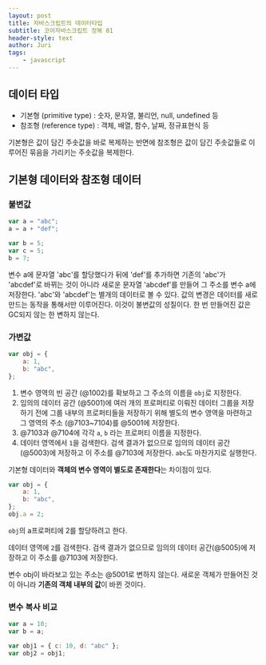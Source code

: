 ```yaml
---
layout: post
title: 자바스크립트의 데이터타입
subtitle: 코어자바스크립트 정복 01
header-style: text
author: Juri
tags:
    - javascript
---
```


## 데이터 타입

-   기본형 (primitive type) : 숫자, 문자열, 불리언, null, undefined 등
-   참조형 (reference type) : 객체, 배열, 함수, 날짜, 정규표현식 등

기본형은 값이 담긴 주솟값을 바로 복제하는 반면에 참조형은 값이 담긴 주솟값들로 이루어진 묶음을 가리키는 주솟값을 복제한다.

## 기본형 데이터와 참조형 데이터

### 불변값

```js
var a = "abc";
a = a + "def";

var b = 5;
var c = 5;
b = 7;
```

변수 a에 문자열 'abc'를 할당했다가 뒤에 'def'를 추가하면 기존의 'abc'가 'abcdef'로 바뀌는 것이 아니라 새로운 문자열 'abcdef'를 만들어 그 주소를 변수 a에 저장한다. 'abc'와 'abcdef'는 별개의 데이터로 볼 수 있다. 값의 변경은 데이터를 새로 만드는 동작을 통해서만 이루어진다. 이것이 불변값의 성질이다. 한 번 만들어진 값은 GC되지 않는 한 변하지 않는다.

### 가변값

```js
var obj = {
    a: 1,
    b: "abc",
};
```

1. 변수 영역의 빈 공간 (@1002)를 확보하고 그 주소의 이름을 `obj`로 지정한다.
2. 임의의 데이터 공간 (@5001)에 여러 개의 프로퍼티로 이뤄진 데이터 그룹을 저장하기 전에 그룹 내부의 프로퍼티들을 저장하기 위해 별도의 변수 영역을 마련하고 그 영역의 주소 (@7103~7104)를 @5001에 저장한다.
3. @7103과 @7104에 각각 `a`, `b` 라는 프로퍼티 이름을 지정한다.
4. 데이터 영역에서 `1`을 검색한다. 검색 결과가 없으므로 임의의 데이터 공간 (@5003)에 저장하고 이 주소를 @7103에 저장한다. `abc`도 마찬가지로 실행한다.

기본형 데이터와 **객체의 변수 영역이 별도로 존재한다**는 차이점이 있다.

```js
var obj = {
    a: 1,
    b: "abc",
};
obj.a = 2;
```

`obj`의 a프로퍼티에 2를 할당하려고 한다.

데이터 영역에 `2`를 검색한다. 검색 결과가 없으므로 임의의 데이터 공간(@5005)에 저장하고 이 주소를 @7103에 저장한다.

변수 obj이 바라보고 있는 주소는 @5001로 변하지 않는다. 새로운 객체가 만들어진 것이 아니라 **기존의 객체 내부의 값**이 바뀐 것이다.

### 변수 복사 비교

```js
var a = 10;
var b = a;

var obj1 = { c: 10, d: "abc" };
var obj2 = obj1;
```
